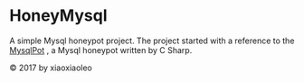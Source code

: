 # HoneyMysql
A simple Mysql honeypot project. The project started with a reference to the [MysqlPot](https://github.com/schmalle/MysqlPot) , a Mysql honeypot written by C Sharp.

© 2017 by xiaoxiaoleo

